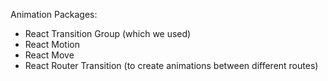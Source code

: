 Animation Packages:

- React Transition Group (which we used)
- React Motion
- React Move
- React Router Transition (to create animations between different routes)